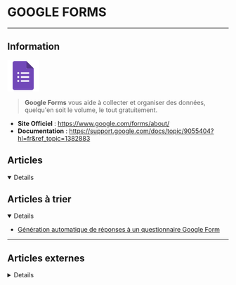 # GOOGLE FORMS
---

## <i class="fa-solid fa-hashtag"></i> Information

![Logo](../../_media/apps/google_forms/google_forms_logo.svg ':size=250 :no-zoom')


> <i class="fa-solid fa-quote-left"></i> **Google Forms** vous aide à collecter et organiser des données, quelqu'en soit le volume, le tout gratuitement. <i class="fa-solid fa-quote-left fa-rotate-180"></i>


- <i class="fa-solid fa-globe"></i> **Site Officiel** : https://www.google.com/forms/about/
- <i class="fa-solid fa-book"></i> **Documentation** : https://support.google.com/docs/topic/9055404?hl=fr&ref_topic=1382883



## <i class="fa-regular fa-newspaper"></i> Articles

<details open>

</details>

## <i class="fa-solid fa-glasses"></i> Articles à trier

<details open>

- [Génération automatique de réponses à un questionnaire Google Form](/atrier/apps/google_forms_001.md)

</details>

---

## <i class="fa-solid fa-glasses"></i> Articles externes

<details>

- [10 Advanced Google Forms Tips and Tricks](https://www.makeuseof.com/tag/10-advanced-tips-tricks-for-google-forms/)
- [How to Collect Contact Info Using Google Forms on Mobile Devices](https://www.makeuseof.com/tag/google-forms-collect-contact-info-mobile-device/)
- [How to Create a Free Website Contact Form With Google Forms](https://www.makeuseof.com/tag/website-contact-form-google-forms/)
- [How to Create a Google Form](https://www.makeuseof.com/how-to-create-a-google-form/)
- [One Way to Improve Google Form Response Rates](https://www.makeuseof.com/tag/improve-google-form-response-rates/)
- [The 12 Finest Google Forms Alternatives You Should Try](https://www.makeuseof.com/tag/finest-14-google-forms-alternatives-try/)
- [The Best Guide to Google Forms You’ll Ever Find](https://www.makeuseof.com/tag/best-guide-google-forms/)

</details>
